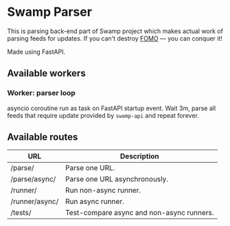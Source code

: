 # Swamp Parser

This is parsing back-end part of Swamp project which makes actual work of parsing feeds for updates. If you can't destroy [FOMO](https://en.wikipedia.org/wiki/Fear_of_missing_out) — you can conquer it!

Made using FastAPI.

## Available workers

### Worker: parser loop
asyncio coroutine run as task on FastAPI startup event. Wait 3m, parse all feeds that require update provided by `swamp-api` and repeat forever.

## Available routes

| **URL**        | **Description**                           |
| ---            | ---                                       |
| /parse/        | Parse one URL.                            |
| /parse/async/  | Parse one URL asynchronously.             |
| /runner/       | Run non-async runner.                     |
| /runner/async/ | Run async runner.                         |
| /tests/        | Test-compare async and non-async runners. |
